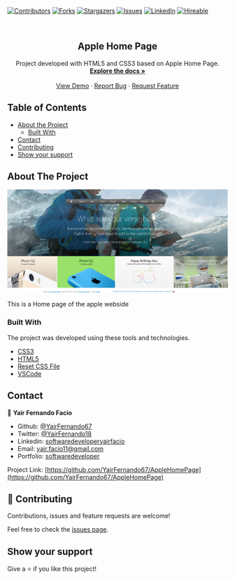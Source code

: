 [![Contributors][contributors-shield]][contributors-url]
[![Forks][forks-shield]][forks-url]
[![Stargazers][stars-shield]][stars-url]
[![Issues][issues-shield]][issues-url]
[![LinkedIn][linkedin-shield2]][linkedin-url2]
[![Hireable][hireable]][hireable-url]

<!-- PROJECT LOGO -->
<br />
<p align="center">
  <h2 align="center">Apple Home Page</h2>

  <p align="center">
    Project developed with HTML5 and CSS3 based on Apple Home Page.
    <br />
    <a href="https://github.com/YairFernando67/AppleHomePage"><strong>Explore the docs »</strong></a>
    <br />
    <br />
    <a href="https://github.com/YairFernando67/AppleHomePage">View Demo</a>
    ·
    <a href="https://github.com/YairFernando67/AppleHomePage/issues">Report Bug</a>
    ·
    <a href="https://github.com/YairFernando67/AppleHomePage/issues">Request Feature</a>
  </p>
</p>



<!-- TABLE OF CONTENTS -->
## Table of Contents

* [About the Project](#about-the-project)
  * [Built With](#built-with)
* [Contact](#contact)
* [Contributing](#Contributing)
* [Show your support](#Show-your-support)



<!-- ABOUT THE PROJECT -->
## About The Project

![Screenshot Image](img/logoRepo.png)

This is a Home page of the apple webside

### Built With
The project was developed using these tools and technologies.
* [CSS3](https://developer.mozilla.org/en-US/docs/Web/CSS)
* [HTML5](https://www.w3schools.com/html/)
* [Reset CSS File](https://necolas.github.io/normalize.css/)
* [VSCode](https://code.visualstudio.com/download/)


<!-- CONTACT -->

## Contact

👤 **Yair Fernando Facio**

- Github: [@YairFernando67](https://github.com/YairFernando67)
- Twitter: [@YairFernando18](https://twitter.com/YairFernando18)
- Linkedin: [softwaredeveloperyairfacio](https://www.linkedin.com/in/softwaredeveloperyairfacio/)
- Email: [yair.facio11@gmail.com](https://mail.google.com/mail/?view=cm&fs=1&tf=1&to=yair.facio11@gmail.com)
- Portfolio: [softwaredeveloper](https://yairfernando67.github.io/Portfolio/)

<p align="center">

Project Link: [https://github.com/YairFernando67/AppleHomePage](https://github.com/YairFernando67/AppleHomePage)

</p>

## 🤝 Contributing

Contributions, issues and feature requests are welcome!

Feel free to check the [issues page](https://github.com/YairFernando67/AppleHomePage/issues).

## Show your support

Give a ⭐️ if you like this project!

<!-- MARKDOWN LINKS & IMAGES -->

[contributors-shield]: https://img.shields.io/github/contributors/YairFernando67/AppleHomePage.svg?style=flat-square
[contributors-url]: https://github.com/YairFernando67/AppleHomePage/graphs/contributors
[forks-shield]: https://img.shields.io/github/forks/YairFernando67/AppleHomePage.svg?style=flat-square
[forks-url]: https://github.com/YairFernando67/AppleHomePage/network/members
[stars-shield]: https://img.shields.io/github/stars/YairFernando67/AppleHomePage.svg?style=flat-square
[stars-url]: https://github.com/YairFernando67/AppleHomePage/stargazers
[issues-shield]: https://img.shields.io/github/issues/YairFernando67/AppleHomePage.svg?style=flat-square
[issues-url]: https://github.com/YairFernando67/AppleHomePage/issues
[license-shield]: https://img.shields.io/github/license/YairFernando67/AppleHomePage.svg?style=flat-square
[license-url]: https://github.com/YairFernando67/AppleHomePage/blob/master/LICENSE.txt
[linkedin-shield2]: https://img.shields.io/badge/-LinkedIn-black.svg?style=flat-square&logo=linkedin&colorB=555
[linkedin-url2]: https://www.linkedin.com/in/softwaredeveloperyairfacio/
[hireable]: https://cdn.rawgit.com/hiendv/hireable/master/styles/flat/yes.svg
[hireable-url]: https://www.linkedin.com/in/softwaredeveloperyairfacio/
